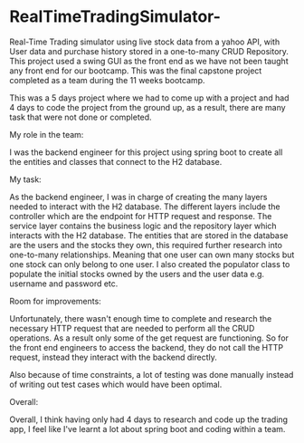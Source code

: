 # RealTimeTradingSimulator-
Real-Time Trading simulator using live stock data from a yahoo API, with User data and purchase history stored in a one-to-many CRUD Repository.
This project used a swing GUI as the front end as we have not been taught any front end for our bootcamp. 
This was the final capstone project completed as a team during the 11 weeks bootcamp.  

This was a 5 days project where we had to come up with a project and had 4 days to code the project from the ground up, as a result, 
there are many task that were not done or completed. 


My role in the team:

I was the backend engineer for this project using spring boot to create all the entities and classes that connect to the H2 database.

My task: 

As the backend engineer, I was in charge of creating the many layers needed to interact with the H2 database. 
The different layers include the controller which are the endpoint for HTTP request and response. 
The service layer contains the business logic and the repository layer which interacts with the H2 database. 
The entities that are stored in the database are the users and the stocks they own, this required further research into one-to-many relationships. 
Meaning that one user can own many stocks but one stock can only belong to one user. 
I also created the populator class to populate the initial stocks owned by the users and the user data e.g. username and password etc.

Room for improvements:

Unfortunately, there wasn't enough time to complete and research the necessary HTTP request that are needed to perform all the CRUD operations. 
As a result only some of the get request are functioning. 
So for the front end engineers to access the backend, they do not call the HTTP request, instead they interact with the backend directly. 

Also because of time constraints, a lot of testing was done manually instead of writing out test cases which would have been optimal. 

Overall: 

Overall, I think having only had 4 days to research and code up the trading app, I feel like I've learnt a lot about spring boot and coding within a team. 
